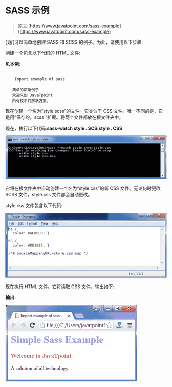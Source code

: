 # SASS 示例

> 原文:[https://www.javatpoint.com/sass-example](https://www.javatpoint.com/sass-example)

我们可以简单地创建 SASS 和 SCSS 的例子。为此，请使用以下步骤:

创建一个包含以下代码的 HTML 文件:

**见本例:**

```

    Import example of sass

   简单的萨斯例子
   欢迎来到 JavaTpoint
   所有技术的解决方案。

```

现在创建一个名为“style.scss”的文件。它类似于 CSS 文件。唯一不同的是，它是用”保存的。scss "扩展。将两个文件都放在根文件夹中。

现在，执行以下代码:**sass-watch style . SCS:style . CSS**

![SASS Instasll10](img/caf1df3c462f928b7912ad44cda3d9df.png)

它将在根文件夹中自动创建一个名为“style.css”的新 CSS 文件。无论何时更改 SCSS 文件，style.css 文件都会自动更改。

style.css 文件包含以下代码:

![SASS Instasll11](img/c29153ecdaacced5e39394ec8ec2eb24.png)

现在执行 HTML 文件。它将读取 CSS 文件，输出如下:

**输出:**

![SASS Instasll12](img/0bc0272b5a25dddb43af23714c610b3e.png)